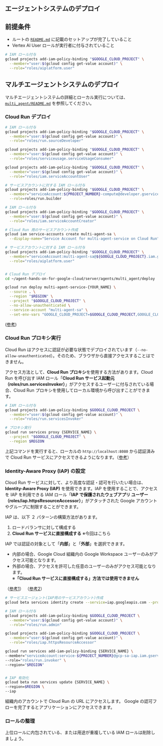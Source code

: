 ## エージェントシステムのデプロイ

## 前提条件
- ルートの [`README.md`](../../../../README.md) に記載のセットアップが完了していること
- Vertex AI User ロールが実行者に付与されていること
```bash
# IAM ロール付与
gcloud projects add-iam-policy-binding "$GOOGLE_CLOUD_PROJECT" \
  --member="user:$(gcloud config get-value account)" \
  --role="roles/aiplatform.user"
```

## マルチエージェントシステムのデプロイ

マルチエージェントシステムの詳細とローカル実行については、[`multi_agent/README.md`](../README.md) を参照してください。

### Cloud Run デプロイ

```bash
# IAM ロール付与
gcloud projects add-iam-policy-binding "$GOOGLE_CLOUD_PROJECT" \
  --member="user:$(gcloud config get-value account)" \
  --role="roles/run.sourceDeveloper"

gcloud projects add-iam-policy-binding "$GOOGLE_CLOUD_PROJECT" \
  --member="user:$(gcloud config get-value account)" \
  --role="roles/serviceusage.serviceUsageConsumer"

gcloud projects add-iam-policy-binding "$GOOGLE_CLOUD_PROJECT" \
  --member="user:$(gcloud config get-value account)" \
  --role="roles/iam.serviceAccountUser"

# サービスアカウントに対する IAM ロール付与
gcloud projects add-iam-policy-binding "$GOOGLE_CLOUD_PROJECT" \
  --member="serviceAccount:${PROJECT_NUMBER}-compute@developer.gserviceaccount.com" \
  --role=roles/run.builder

# IAM ロール付与
gcloud projects add-iam-policy-binding "$GOOGLE_CLOUD_PROJECT" \
  --member="user:$(gcloud config get-value account)" \
  --role="roles/iam.serviceAccountCreator"

# Cloud Run 用のサービスアカウント作成
gcloud iam service-accounts create multi-agent-sa \
  --display-name="Service Account for multi-agent-service on Cloud Run"

# サービスアカウントに対する IAM ロール付与
gcloud projects add-iam-policy-binding "$GOOGLE_CLOUD_PROJECT" \
  --member="serviceAccount:multi-agent-sa@${GOOGLE_CLOUD_PROJECT}.iam.gserviceaccount.com" \
  --role="roles/aiplatform.user"


# Cloud Run デプロイ
cd ~/agent-hands-on-for-google-cloud/server/agents/multi_agent/deploy

gcloud run deploy multi-agent-service-{YOUR_NAME} \
  --source . \
  --region "$REGION" \
  --project "$GOOGLE_CLOUD_PROJECT" \
  --no-allow-unauthenticated \
  --service-account "multi-agent-sa" \
  --set-env-vars "GOOGLE_CLOUD_PROJECT=$GOOGLE_CLOUD_PROJECT,GOOGLE_CLOUD_LOCATION=$GOOGLE_CLOUD_LOCATION,GOOGLE_GENAI_USE_VERTEXAI=True"
```

([参考](https://cloud.google.com/run/docs/deploying-source-code?hl=ja))


### Cloud Run プロキシ実行

Cloud Run はアクセスに認証が必要な状態でデプロイされています（`--no-allow-unauthenticated`）。そのため、ブラウザから直接アクセスすることはできません。

アクセス方法として、**Cloud Run プロキシ**を使用する方法があります。Cloud Run を呼び出す IAM ロール「**Cloud Run サービス起動元（roles/run.servicesInvoker）**」がアクセスするユーザーに付与されている場合、Cloud Run プロキシを使用してローカル環境から呼び出すことができます。

```bash
# IAM ロール付与
gcloud projects add-iam-policy-binding $GOOGLE_CLOUD_PROJECT \
  --member="user:$(gcloud config get-value account)" \
  --role="roles/run.servicesInvoker"

# プロキシ実行
gcloud run services proxy {SERVICE_NAME} \
  --project "$GOOGLE_CLOUD_PROJECT" \
  --region $REGION
```

上記コマンドを実行すると、ローカルの `http://localhost:8080` から認証済みで Cloud Run サービスにアクセスできるようになります。（[参考](https://cloud.google.com/run/docs/triggering/https-request?hl=ja#private)）


### Identity-Aware Proxy (IAP) の設定

Cloud Run サービスに対して、より高度な認証・認可を行いたい場合は、**Identity-Aware Proxy (IAP)** を使用できます。IAP を使用することで、アクセスを IAP を利用できる IAM ロール「**IAP で保護されたウェブアプリ ユーザー（roles/iap.httpsResourceAccessor）**」がアタッチされた Google アカウントやグループに制限することができます。

IAP は、以下 ２ パターンの構築方法があります。
1. ロードバランサに対して構成する
2. **Cloud Run サービスに直接構成する** ※今回はこちら

IAP では認証の対象として「**内部**」と「**外部**」を選択できます。
- 内部の場合、Google Cloud 組織内の Google Workspace ユーザーのみがアクセス可能となります。
- 外部の場合、アクセスを許可した任意のユーザーのみがアクセス可能となります。<br>
※**「Cloud Run サービスに直接構成する」方法では使用できません**

（[参考1](https://cloud.google.com/iap/docs/enabling-cloud-run?hl=ja)）
（[参考2](https://cloud.google.com/run/docs/securing/identity-aware-proxy-cloud-run?hl=ja)）


```bash
# サービスエージェント(IAP用のサービスアカウント)作成
gcloud beta services identity create --service=iap.googleapis.com --project=$GOOGLE_CLOUD_PROJECT

# IAM ロール付与
gcloud projects add-iam-policy-binding $GOOGLE_CLOUD_PROJECT \
  --member="user:$(gcloud config get-value account)" \
  --role="roles/run.admin"

gcloud projects add-iam-policy-binding $GOOGLE_CLOUD_PROJECT \
  --member="user:$(gcloud config get-value account)" \
  --role="roles/iap.httpsResourceAccessor"

gcloud run services add-iam-policy-binding {SERVICE_NAME} \
--member="serviceAccount:service-${PROJECT_NUMBER}@gcp-sa-iap.iam.gserviceaccount.com"  \
--role="roles/run.invoker" \
--region="$REGION"


# IAP 有効化
gcloud beta run services update {SERVICE_NAME} \
--region=$REGION \
--iap
```


組織内のアカウントで Cloud Run の URL にアクセスします。
Google の認可フローを完了するとアプリケーションにアクセスできます。



### ロールの整理
上位ロールに内包されている、または用途が重複している IAM ロールは削除しましょう。
